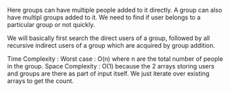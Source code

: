 Here groups can have multiple people added to it directly. A group can also have multipl groups added to it.
We need to find if user belongs to a particular group or not quickly.

We will basically first search the direct users of a group, followed by all recursive indirect users of a
group which are acquired by group addition.

Time Complexity : Worst case : O(n) where n are the total number of people in the group.
Space Complexity : O(1) because the 2 arrays storing users and groups are there as part of input itself.
                    We just iterate over existing arrays to get the count.